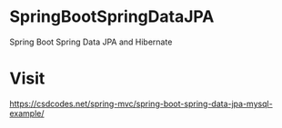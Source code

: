 # SpringBootSpringDataJPA
Spring Boot Spring Data JPA and Hibernate
# Visit
https://csdcodes.net/spring-mvc/spring-boot-spring-data-jpa-mysql-example/
